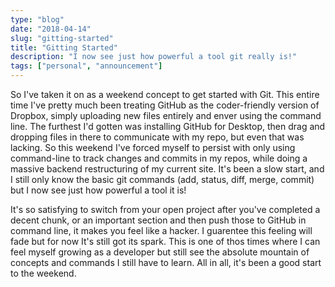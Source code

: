 ```yaml
---
type: "blog"
date: "2018-04-14"
slug: "gitting-started"
title: "Gitting Started"
description: "I now see just how powerful a tool git really is!"
tags: ["personal", "announcement"]
---
```


So I've taken it on as a weekend concept to get started with Git. This entire time I've pretty much been treating GitHub as the coder-friendly version of Dropbox, simply uploading new files entirely and enver using the command line. The furthest I'd gotten was installing GitHub for Desktop, then drag and dropping files in there to communicate with my repo, but even that was lacking. So this weekend I've forced myself to persist with only using command-line to track changes and commits in my repos, while doing a massive backend restructuring of my current site. It's been a slow start, and I still only know the basic git commands (add, status, diff, merge, commit) but I now see just how powerful a tool it is!

It's so satisfying to switch from your open project after you've completed a decent chunk, or an important section and then push those to GitHub in command line, it makes you feel like a hacker. I guarentee this feeling will fade but for now It's still got its spark. This is one of thos times where I can feel myself growing as a developer but still see the absolute mountain of concepts and commands I still have to learn. All in all, it's been a good start to the weekend.
